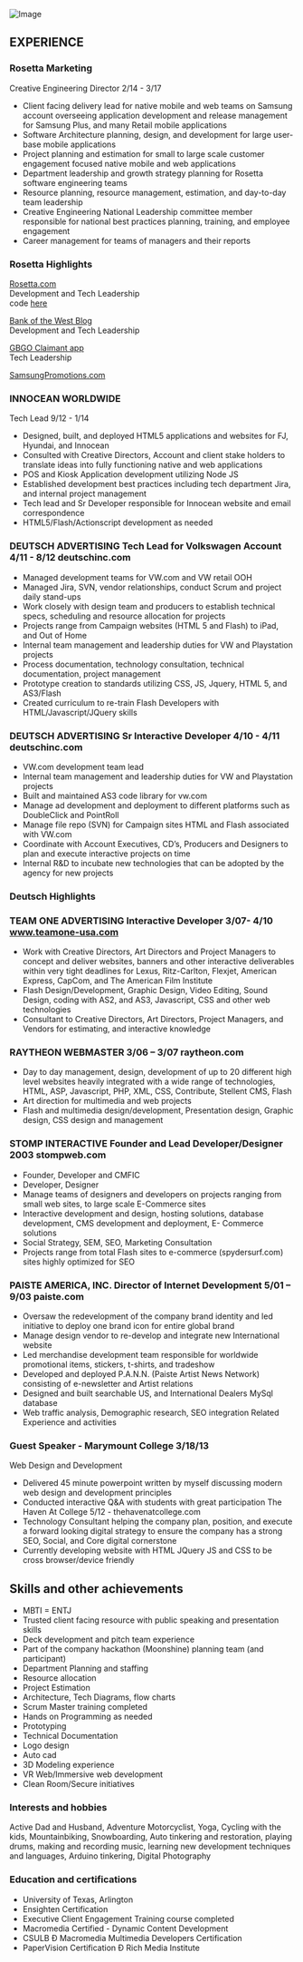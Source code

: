 
![Image](images/2012_Social_Headshot.jpg)


## EXPERIENCE
### Rosetta Marketing
Creative Engineering Director 2/14 - 3/17

- Client facing delivery lead for native mobile and web teams on Samsung account overseeing application development and release management for Samsung Plus, and many Retail mobile applications
- Software Architecture planning, design, and development for large user-base mobile applications
- Project planning and estimation for small to large scale customer engagement focused native mobile and web
applications
- Department leadership and growth strategy planning for Rosetta software engineering teams
- Resource planning, resource management, estimation, and day-to-day team leadership
- Creative Engineering National Leadership committee member responsible for national best practices planning, training,
and employee engagement
- Career management for teams of managers and their reports

### Rosetta Highlights
[Rosetta.com](http://www.rosetta.com)<br />
Development and Tech Leadership <br />
code [here](https://github.com/PaulAlbertson/rosesite)

[Bank of the West Blog](https://blog.bankofthewest.com)<br />
Development and Tech Leadership <br />

[GBGO Claimant app](https://play.google.com/store/apps/details?id=com.GallagherBassett.GBGOClaimant)<br />
Tech Leadership <br />

[SamsungPromotions.com](http://www.samsungpromtions.com)


### INNOCEAN WORLDWIDE
Tech Lead 9/12 - 1/14

- Designed, built, and deployed HTML5 applications and websites for FJ, Hyundai, and Innocean
- Consulted with Creative Directors, Account and client stake holders to translate ideas into fully functioning native and
web applications
- POS and Kiosk Application development utilizing Node JS
- Established development best practices including tech department Jira, and internal project management
- Tech lead and Sr Developer responsible for Innocean website and email correspondence
- HTML5/Flash/Actionscript development as needed

### DEUTSCH ADVERTISING Tech Lead for Volkswagen Account 4/11 - 8/12 deutschinc.com
- Managed development teams for VW.com and VW retail OOH
- Managed Jira, SVN, vendor relationships, conduct Scrum and project daily stand-ups
- Work closely with design team and producers to establish technical specs, scheduling and resource allocation for
projects
- Projects range from Campaign websites (HTML 5 and Flash) to iPad, and Out of Home
- Internal team management and leadership duties for VW and Playstation projects
- Process documentation, technology consultation, technical documentation, project management
- Prototype creation to standards utilizing CSS, JS, Jquery, HTML 5, and AS3/Flash
- Created curriculum to re-train Flash Developers with HTML/Javascript/JQuery skills

### DEUTSCH ADVERTISING Sr Interactive Developer 4/10 - 4/11 deutschinc.com
- VW.com development team lead
- Internal team management and leadership duties for VW and Playstation projects
- Built and maintained AS3 code library for vw.com
- Manage ad development and deployment to different platforms such as DoubleClick and PointRoll
- Manage file repo (SVN) for Campaign sites HTML and Flash associated with VW.com
- Coordinate with Account Executives, CD’s, Producers and Designers to plan and execute interactive projects on time
- Internal R&D to incubate new technologies that can be adopted by the agency for new projects

### Deutsch Highlights


### TEAM ONE ADVERTISING Interactive Developer 3/07- 4/10 www.teamone-usa.com
- Work with Creative Directors, Art Directors and Project Managers to concept and deliver websites, banners and other
interactive deliverables within very tight deadlines for Lexus, Ritz-Carlton, Flexjet, American Express, CapCom, and The
American Film Institute
- Flash Design/Development, Graphic Design, Video Editing, Sound Design, coding with AS2, and AS3, Javascript, CSS and
other web technologies
- Consultant to Creative Directors, Art Directors, Project Managers, and Vendors for estimating, and interactive knowledge

### RAYTHEON WEBMASTER 3/06 – 3/07 raytheon.com
- Day to day management, design, development of up to 20 different high level websites heavily integrated with a wide
range of technologies, HTML, ASP, Javascript, PHP, XML, CSS, Contribute, Stellent CMS, Flash
- Art direction for multimedia and web projects
- Flash and multimedia design/development, Presentation design, Graphic design, CSS design and management

### STOMP INTERACTIVE Founder and Lead Developer/Designer 2003 stompweb.com
- Founder, Developer and CMFIC
- Developer, Designer
- Manage teams of designers and developers on projects ranging from small web sites, to large scale E-Commerce sites
- Interactive development and design, hosting solutions, database development, CMS development and deployment, E-
Commerce solutions
- Social Strategy, SEM, SEO, Marketing Consultation
- Projects range from total Flash sites to e-commerce (spydersurf.com) sites highly optimized for SEO

### PAISTE AMERICA, INC. Director of Internet Development 5/01 – 9/03 paiste.com
- Oversaw the redevelopment of the company brand identity and led initiative to deploy one brand icon for entire global
brand
- Manage design vendor to re-develop and integrate new International website
- Led merchandise development team responsible for worldwide promotional items, stickers, t-shirts, and tradeshow
- Developed and deployed P.A.N.N. (Paiste Artist News Network) consisting of e-newsletter and Artist relations
- Designed and built searchable US, and International Dealers MySql database
- Web traffic analysis, Demographic research, SEO integration
Related Experience and activities

### Guest Speaker - Marymount College 3/18/13
Web Design and Development
- Delivered 45 minute powerpoint written by myself discussing modern web design and development principles
- Conducted interactive Q&A with students with great participation
The Haven At College 5/12 - thehavenatcollege.com
- Technology Consultant helping the company plan, position, and execute a forward looking digital strategy to ensure the
company has a strong SEO, Social, and Core digital cornerstone
- Currently developing website with HTML JQuery JS and CSS to be cross browser/device friendly

## Skills and other achievements
- MBTI = ENTJ
- Trusted client facing resource with public speaking and presentation skills
- Deck development and pitch team experience
- Part of the company hackathon (Moonshine) planning team (and participant)
- Department Planning and staffing
- Resource allocation
- Project Estimation
- Architecture, Tech Diagrams, flow charts
- Scrum Master training completed
- Hands on Programming as needed
- Prototyping
- Technical Documentation
- Logo design
- Auto cad
- 3D Modeling experience
- VR Web/Immersive web development
- Clean Room/Secure initiatives

### Interests and hobbies
Active Dad and Husband, Adventure Motorcyclist, Yoga, Cycling with the kids, Mountainbiking, Snowboarding, Auto tinkering and restoration, playing drums, making and recording music, learning new development techniques and languages, Arduino tinkering, Digital Photography

### Education and certifications
- University of Texas, Arlington
- Ensighten Certification
- Executive Client Engagement Training course completed
- Macromedia Certified - Dynamic Content Development
- CSULB Ð Macromedia Multimedia Developers Certification
- PaperVision Certification Ð Rich Media Institute
